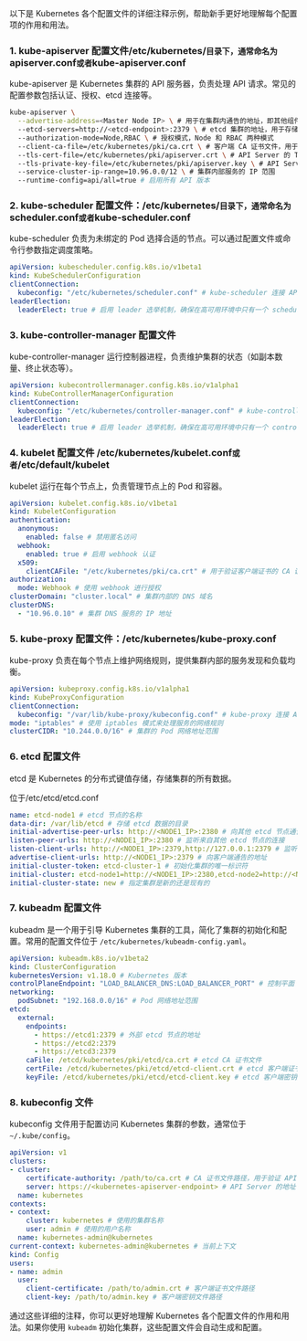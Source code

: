 以下是 Kubernetes 各个配置文件的详细注释示例，帮助新手更好地理解每个配置项的作用和用法。

### 1. kube-apiserver 配置文件/etc/kubernetes/` 目录下，通常命名为 `apiserver.conf` 或者 `kube-apiserver.conf
kube-apiserver 是 Kubernetes 集群的 API 服务器，负责处理 API 请求。常见的配置参数包括认证、授权、etcd 连接等。

```bash
kube-apiserver \
  --advertise-address=<Master Node IP> \ # 用于在集群内通告的地址，即其他组件访问 API Server 的地址
  --etcd-servers=http://<etcd-endpoint>:2379 \ # etcd 集群的地址，用于存储集群状态数据
  --authorization-mode=Node,RBAC \ # 授权模式，Node 和 RBAC 两种模式
  --client-ca-file=/etc/kubernetes/pki/ca.crt \ # 客户端 CA 证书文件，用于验证客户端证书
  --tls-cert-file=/etc/kubernetes/pki/apiserver.crt \ # API Server 的 TLS 证书文件
  --tls-private-key-file=/etc/kubernetes/pki/apiserver.key \ # API Server 的 TLS 私钥文件
  --service-cluster-ip-range=10.96.0.0/12 \ # 集群内部服务的 IP 范围
  --runtime-config=api/all=true # 启用所有 API 版本
```

### 2. kube-scheduler 配置文件：/etc/kubernetes/` 目录下，通常命名为 `scheduler.conf` 或者 `kube-scheduler.conf
kube-scheduler 负责为未绑定的 Pod 选择合适的节点。可以通过配置文件或命令行参数指定调度策略。

```yaml
apiVersion: kubescheduler.config.k8s.io/v1beta1
kind: KubeSchedulerConfiguration
clientConnection:
  kubeconfig: "/etc/kubernetes/scheduler.conf" # kube-scheduler 连接 API Server 的 kubeconfig 文件
leaderElection:
  leaderElect: true # 启用 leader 选举机制，确保在高可用环境中只有一个 scheduler 实例在运行
```

### 3. kube-controller-manager 配置文件
kube-controller-manager 运行控制器进程，负责维护集群的状态（如副本数量、终止状态等）。

```yaml
apiVersion: kubecontrollermanager.config.k8s.io/v1alpha1
kind: KubeControllerManagerConfiguration
clientConnection:
  kubeconfig: "/etc/kubernetes/controller-manager.conf" # kube-controller-manager 连接 API Server 的 kubeconfig 文件
leaderElection:
  leaderElect: true # 启用 leader 选举机制，确保在高可用环境中只有一个 controller-manager 实例在运行
```

### 4. kubelet 配置文件 /etc/kubernetes/kubelet.conf` 或者 `/etc/default/kubelet
kubelet 运行在每个节点上，负责管理节点上的 Pod 和容器。

```yaml
apiVersion: kubelet.config.k8s.io/v1beta1
kind: KubeletConfiguration
authentication:
  anonymous:
    enabled: false # 禁用匿名访问
  webhook:
    enabled: true # 启用 webhook 认证
  x509:
    clientCAFile: "/etc/kubernetes/pki/ca.crt" # 用于验证客户端证书的 CA 证书文件
authorization:
  mode: Webhook # 使用 webhook 进行授权
clusterDomain: "cluster.local" # 集群内部的 DNS 域名
clusterDNS:
  - "10.96.0.10" # 集群 DNS 服务的 IP 地址
```

### 5. kube-proxy 配置文件：/etc/kubernetes/kube-proxy.conf
kube-proxy 负责在每个节点上维护网络规则，提供集群内部的服务发现和负载均衡。

```yaml
apiVersion: kubeproxy.config.k8s.io/v1alpha1
kind: KubeProxyConfiguration
clientConnection:
  kubeconfig: "/var/lib/kube-proxy/kubeconfig.conf" # kube-proxy 连接 API Server 的 kubeconfig 文件
mode: "iptables" # 使用 iptables 模式来处理服务的网络规则
clusterCIDR: "10.244.0.0/16" # 集群的 Pod 网络地址范围
```

### 6. etcd 配置文件
etcd 是 Kubernetes 的分布式键值存储，存储集群的所有数据。

位于/etc/etcd/etcd.conf

```yaml
name: etcd-node1 # etcd 节点的名称
data-dir: /var/lib/etcd # 存储 etcd 数据的目录
initial-advertise-peer-urls: http://<NODE1_IP>:2380 # 向其他 etcd 节点通告的地址
listen-peer-urls: http://<NODE1_IP>:2380 # 监听来自其他 etcd 节点的连接
listen-client-urls: http://<NODE1_IP>:2379,http://127.0.0.1:2379 # 监听客户端连接的地址
advertise-client-urls: http://<NODE1_IP>:2379 # 向客户端通告的地址
initial-cluster-token: etcd-cluster-1 # 初始化集群的唯一标识符
initial-cluster: etcd-node1=http://<NODE1_IP>:2380,etcd-node2=http://<NODE2_IP>:2380,etcd-node3=http://<NODE3_IP>:2380 # 初始化集群时的节点列表
initial-cluster-state: new # 指定集群是新的还是现有的
```

### 7. kubeadm 配置文件
kubeadm 是一个用于引导 Kubernetes 集群的工具，简化了集群的初始化和配置。常用的配置文件位于 `/etc/kubernetes/kubeadm-config.yaml`。

```yaml
apiVersion: kubeadm.k8s.io/v1beta2
kind: ClusterConfiguration
kubernetesVersion: v1.18.0 # Kubernetes 版本
controlPlaneEndpoint: "LOAD_BALANCER_DNS:LOAD_BALANCER_PORT" # 控制平面（API 服务器）的端点地址
networking:
  podSubnet: "192.168.0.0/16" # Pod 网络地址范围
etcd:
  external:
    endpoints:
      - https://etcd1:2379 # 外部 etcd 节点的地址
      - https://etcd2:2379
      - https://etcd3:2379
    caFile: /etcd/kubernetes/pki/etcd/ca.crt # etcd CA 证书文件
    certFile: /etcd/kubernetes/pki/etcd/etcd-client.crt # etcd 客户端证书文件
    keyFile: /etcd/kubernetes/pki/etcd/etcd-client.key # etcd 客户端密钥文件
```

### 8. kubeconfig 文件
kubeconfig 文件用于配置访问 Kubernetes 集群的参数，通常位于 `~/.kube/config`。

```yaml
apiVersion: v1
clusters:
- cluster:
    certificate-authority: /path/to/ca.crt # CA 证书文件路径，用于验证 API Server 的证书
    server: https://<kubernetes-apiserver-endpoint> # API Server 的地址
  name: kubernetes
contexts:
- context:
    cluster: kubernetes # 使用的集群名称
    user: admin # 使用的用户名称
  name: kubernetes-admin@kubernetes
current-context: kubernetes-admin@kubernetes # 当前上下文
kind: Config
users:
- name: admin
  user:
    client-certificate: /path/to/admin.crt # 客户端证书文件路径
    client-key: /path/to/admin.key # 客户端密钥文件路径
```

通过这些详细的注释，你可以更好地理解 Kubernetes 各个配置文件的作用和用法。如果你使用 `kubeadm` 初始化集群，这些配置文件会自动生成和配置。